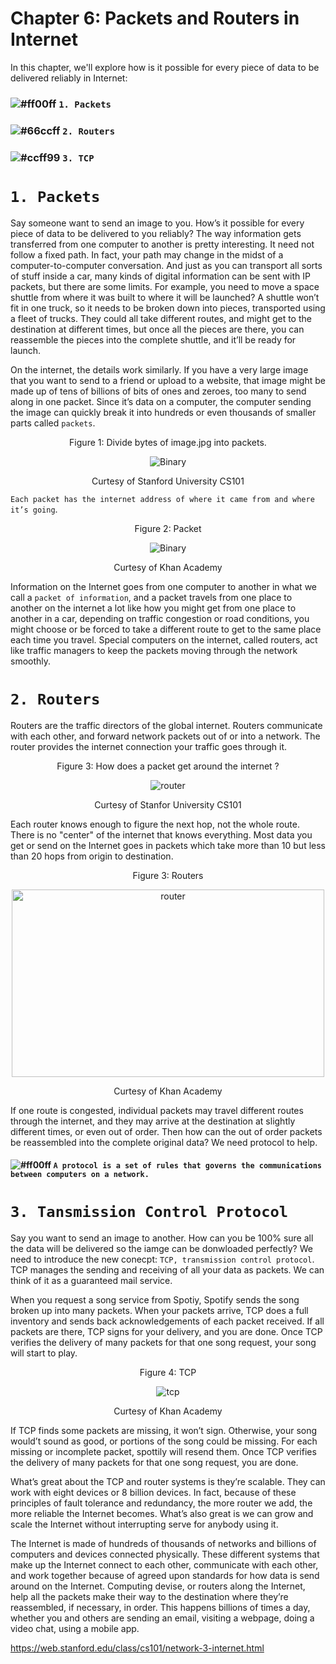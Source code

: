 # Chapter 6: Packets and Routers in Internet

In this chapter, we'll explore how is it possible for every piece of data to be delivered reliably in Internet:

### ![#ff00ff](https://placehold.it/15/ff00ff/000000?text=+) `1. Packets`
### ![#66ccff](https://placehold.it/15/66ccff/000000?text=+) `2. Routers`
### ![#ccff99](https://placehold.it/15/ccff99/000000?text=+) `3. TCP`

# `1. Packets`

Say someone want to send an image to you. How’s it possible for every piece of data to be delivered to you reliably? 
The way information gets transferred from one computer to another is pretty interesting. It need not follow a fixed path. In
fact, your path may change in the midst of a computer-to-computer conversation. And just as you can transport all sorts of
stuff inside a car, many kinds of digital information can be sent with IP packets, but there are some limits. For example, you
need to move a space shuttle from where it was built to where it will be launched? A shuttle won’t fit in one truck, so it
needs to be broken down into pieces, transported using a fleet of trucks. They could all take different routes, and might get
to the destination at different times, but once all the pieces are there, you can reassemble the pieces into the complete
shuttle, and it’ll be ready for launch. 

On the internet, the details work similarly. If you have a very large image that you want to send to a friend or upload to a
website, that image might be made up of tens of billions of bits of ones and zeroes, too many to send along in one packet.
Since it’s data on a computer, the computer sending the image can quickly break it into hundreds or even thousands of smaller
parts called `packets`.  

<p align="center">
   Figure 1: Divide bytes of image.jpg into packets.
</p>

<p align="center">
  <img src="https://github.com/XinYangSAU/CSCI1101-Intro-to-Computing/blob/master/Images/packets.png" alt="Binary"/>
</p>

<p align="center">
   Curtesy of Stanford University CS101
</p>

`Each packet has the internet address of where it came from and where it’s going`.

<p align="center">
   Figure 2: Packet
</p>

<p align="center">
  <img src="https://github.com/XinYangSAU/CSCI1101-Intro-to-Computing/blob/master/Images/packet.png" alt="Binary"/>
</p>

<p align="center">
   Curtesy of Khan Academy
</p>

Information on the Internet goes from one computer to another in what we call a `packet of information`, and a packet travels
from one place to another on the internet a lot like how you might get from one place to another in a car, depending on
traffic congestion or road conditions, you might choose or be forced to take a different route to get to the same place each
time you travel. Special computers on the internet, called routers, act like traffic managers to keep the packets moving
through the network smoothly. 

# `2. Routers`

Routers are the traffic directors of the global internet. Routers communicate with each other, and forward network packets out
of or into a network. The router provides the internet connection your traffic goes through it.

<p align="center">
   Figure 3: How does a packet get around the internet ?
</p>

<p align="center">
  <img src="https://github.com/XinYangSAU/CSCI1101-Intro-to-Computing/blob/master/Images/router2.png" alt="router"/>
</p>

<p align="center">
   Curtesy of Stanfor University CS101
</p>

Each router knows enough to figure the next hop, not the whole route. There is no "center" of the internet that knows
everything. Most data you get or send on the Internet goes in packets which take more than 10 but less than 20 hops from
origin to destination.

<p align="center">
   Figure 3: Routers
</p>

<p align="center">
  <img height = "300px" width = "500px" src="https://github.com/XinYangSAU/CSCI1101-Intro-to-Computing/blob/master/Images/routers.png" alt="router"/>
</p>

<p align="center">
   Curtesy of Khan Academy
</p>

If one route is congested, individual packets may travel different routes through the internet, and they may arrive at the
destination at slightly different times, or even out of order. Then how can the out of order packets be reassembled into the
complete original data? We need protocol to help. 

#### ![#ff00ff](https://placehold.it/15/ff00ff/000000?text=+) `A protocol is a set of rules that governs the communications between computers on a network.`

# `3. Tansmission Control Protocol`

Say you want to send an image to another. How can you be 100% sure all the data will be delivered so the iamge can be
donwloaded perfectly? We need to introduce the new conecpt: `TCP, transmission control protocol`. TCP manages the sending and
receiving of all your data as packets. We can think of it as a guaranteed mail service. 

When you request a song service from Spotiy, Spotify sends the song broken up into many packets. When your packets arrive, TCP
does a full inventory and sends back acknowledgements of each packet received. If all packets are there, TCP signs for your
delivery, and  you are done. Once TCP verifies the delivery of many packets for that one song request, your song will start to
play.

<p align="center">
   Figure 4: TCP
</p>

<p align="center">
  <img src="https://github.com/XinYangSAU/CSCI1101-Intro-to-Computing/blob/master/Images/tcp.png" alt="tcp"/>
</p>

<p align="center">
   Curtesy of Khan Academy
</p>

If TCP finds some packets are missing, it won’t sign. Otherwise, your song would’t sound as good,
or portions of  the song could be missing. For each missing or incomplete packet, spottily will resend them. Once TCP verifies
the delivery of many packets for that one song request, you are done. 

What’s great about the TCP and router systems is they’re scalable. They can work with eight devices or 8 billion devices. In
fact, because of these principles of fault tolerance and redundancy, the more router we add, the more reliable the Internet
becomes. What’s also great is we can grow and scale the Internet without interrupting serve for anybody using it. 

The Internet is made of hundreds of thousands of networks and billions of computers and devices connected physically. These
different systems that make up the Internet connect to each other, communicate with each other, and work together because of
agreed upon standards for how data is send around on the Internet. Computing devise, or routers along the Internet, help all
the packets make their way to the destination where they’re reassembled, if necessary, in order. This happens billions of
times a day, whether you and others are sending an email, visiting a webpage, doing a video chat, using a mobile app. 

https://web.stanford.edu/class/cs101/network-3-internet.html



